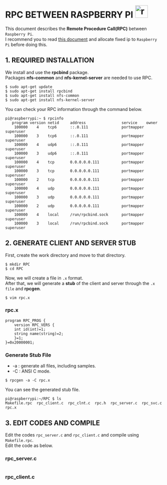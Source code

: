 # RPC BETWEEN RASPBERRY PI <a href="https://emoji.gg/emoji/1348_raspberrypi"><img src="https://cdn3.emoji.gg/emojis/1348_raspberrypi.png" width="40px" height="40px" alt="raspberrypi"></a>
This document describes the **Remote Procedure Call(RPC)** between `Raspberry Pi`.  
I recommend you to read [this document](https://github.com/Jiseoup/rpi_fixed_ip) and allocate fixed ip to `Raspberry Pi` before doing this.

## 1. REQUIRED INSTALLATION
We install and use the **rpcbind** package.  
Packages **nfs-common** and **nfs-kernel-server** are needed to use RPC.
```console
$ sudo apt-get update
$ sudo apt-get install rpcbind
$ sudo apt-get install nfs-common
$ sudo apt-get install nfs-kernel-server
```

You can check your RPC information through the command below.
```console
pi@raspberrypi:~ $ rpcinfo
   program version netid     address                service    owner
    100000    4    tcp6      ::.0.111               portmapper superuser
    100000    3    tcp6      ::.0.111               portmapper superuser
    100000    4    udp6      ::.0.111               portmapper superuser
    100000    3    udp6      ::.0.111               portmapper superuser
    100000    4    tcp       0.0.0.0.0.111          portmapper superuser
    100000    3    tcp       0.0.0.0.0.111          portmapper superuser
    100000    2    tcp       0.0.0.0.0.111          portmapper superuser
    100000    4    udp       0.0.0.0.0.111          portmapper superuser
    100000    3    udp       0.0.0.0.0.111          portmapper superuser
    100000    2    udp       0.0.0.0.0.111          portmapper superuser
    100000    4    local     /run/rpcbind.sock      portmapper superuser
    100000    3    local     /run/rpcbind.sock      portmapper superuser
```

## 2. GENERATE CLIENT AND SERVER STUB
First, create the work directory and move to that directory.
```console
$ mkdir RPC
$ cd RPC
```
Now, we will create a file in `.x` format.  
After that, we will generate a **stub** of the client and server through the `.x file` and **rpcgen**.
```console
$ vim rpc.x
```
### rpc.x
```xdr
program RPC_PROG {
    version RPC_VERS {
	int id(int)=1;
	string name(string)=2;
    }=1;
}=0x20000001;
```

### Generate Stub File
* -a : generate all files, including samples.
* -C : ANSI C mode.
```console
$ rpcgen -a -C rpc.x
```

You can see the generated stub file.
```console
pi@raspberrypi:~/RPC $ ls
Makefile.rpc  rpc_client.c  rpc_clnt.c  rpc.h  rpc_server.c  rpc_svc.c  rpc.x
```

## 3. EDIT CODES AND COMPILE
Edit the codes `rpc_server.c` and `rpc_client.c` and compile using `Makefile.rpc`.  
Edit the code as below.

### rpc_server.c
```c

```

### rpc_client.c
```c

```
